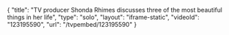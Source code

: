 {
    "title": "TV producer Shonda Rhimes discusses three of the most beautiful things in her life",
    "type": "solo",
    "layout": "iframe-static",
    "videoId": "123195590",
    "url": "\/tvpembed\/123195590"
}